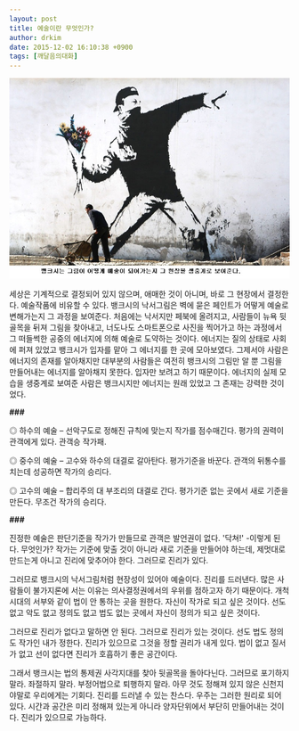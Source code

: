 ```yaml
---
layout: post
title: 예술이란 무엇인가?
author: drkim
date: 2015-12-02 16:10:38 +0900
tags: [깨달음의대화]
---
```





![](/files/attach/images/198/394/644/82.jpg) 



  
  
세상은 기계적으로 결정되어 있지 않으며, 애매한 것이 아니며, 바로 그 현장에서 결정한다. 예술작품에 비유할 수 있다. 뱅크시의 낙서그림은 벽에 묻은 페인트가 어떻게 예술로 변해가는지 그 과정을 보여준다. 처음에는 낙서지만 페북에 올려지고, 사람들이 뉴욕 뒷골목을 뒤져 그림을 찾아내고, 너도나도 스마트폰으로 사진을 찍어가고 하는 과정에서 그 떠들썩한 공중의 에너지에 의해 예술로 도약하는 것이다. 에너지는 질의 상태로 사회에 퍼져 있었고 뱅크시가 입자를 맡아 그 에너지를 한 곳에 모아보였다. 그제서야 사람은 에너지의 존재를 알아채지만 대부분의 사람들은 여전히 뱅크시의 그림만 알 뿐 그림을 만들어내는 에너지를 알아채지 못한다. 입자만 보려고 하기 때문이다. 에너지의 실제 모습을 생중계로 보여준 사람은 뱅크시지만 에너지는 원래 있었고 그 존재는 강력한 것이었다.

  


**###**

  


◎ 하수의 예술 – 선악구도로 정해진 규칙에 맞는지 작가를 점수매긴다. 평가의 권력이 관객에게 있다. 관객승 작가패. 

  


◎ 중수의 예술 – 고수와 하수의 대결로 갈아탄다. 평가기준을 바꾼다. 관객의 뒤통수를 치는데 성공하면 작가의 승리다. 

  


◎ 고수의 예술 – 합리주의 대 부조리의 대결로 간다. 평가기준 없는 곳에서 새로 기준을 만든다. 무조건 작가의 승리다.

  


**###**

  


진정한 예술은 판단기준을 작가가 만들므로 관객은 발언권이 없다. '닥쳐!' -이렇게 된다. 무엇인가? 작가는 기준에 맞출 것이 아니라 새로 기준을 만들어야 하는데, 제멋대로 만드는게 아니고 진리에 맞추어야 한다. 그러므로 진리가 있다.

  


그러므로 뱅크시의 낙서그림처럼 현장성이 있어야 예술이다. 진리를 드러낸다. 많은 사람들이 불가지론에 서는 이유는 의사결정권에서의 우위를 점하고자 하기 때문이다. 개척시대의 서부와 같이 법이 안 통하는 곳을 원한다. 자신이 작가로 되고 싶은 것이다. 선도 없고 악도 없고 정의도 없고 법도 없는 곳에서 자신이 정의가 되고 싶은 것이다.

  


그러므로 진리가 없다고 말하면 안 된다. 그러므로 진리가 있는 것이다. 선도 법도 정의도 작가인 내가 정한다. 진리가 있으므로 그것을 정할 권리가 내게 있다. 법이 없고 질서가 없고 선이 없다면 진리가 호흡하기 좋은 공간이다.

  


그래서 뱅크시는 법의 통제권 사각지대를 찾아 뒷골목을 돌아다닌다. 그러므로 포기하지 말라. 좌절하지 말라. 부정어법으로 퇴행하지 말라. 아무 것도 정해져 있지 않은 신천지야말로 우리에게는 기회다. 진리를 드러낼 수 있는 찬스다. 우주는 그러한 원리로 되어 있다. 시간과 공간은 미리 정해져 있는게 아니라 양자단위에서 부단히 만들어내는 것이다. 진리가 있으므로 가능하다.